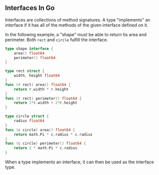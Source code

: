 ## Interfaces In Go

Interfaces are collections of method signatures. A type "implements" an
interface if it has all of the methods of the given interface defined on it.

In the following example, a "shape" must be able to return tis area and
perimeter. Both `rect` and `circle` fulfill the interface.

```go
type shape interface {
    area() float64
    perimeter() float64
}

type rect struct {
    width, height float64
}
func (r rect) area() float64 {
    return r.width * r.height
}
func (r rect) perimeter() float64 {
    return 2*r.width + 2*r.height
}

type circle struct {
    radius float64
}
func (c circle) area() float64 {
    return math.Pi * c.radius * c.radius
}
func (c circle) perimeter() float64 {
    return 2 * math.Pi * c.radius
}
```

When a type implements an interface, it can then be used as the interface type.
